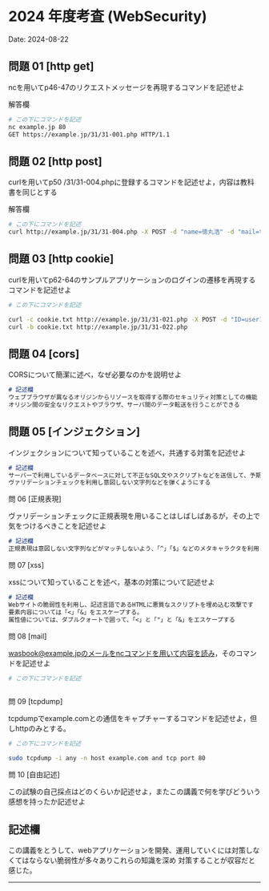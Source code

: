 # 2024 年度考査 (WebSecurity)

Date: 2024-08-22

## 問題 01 [http get]

ncを用いてp46-47のリクエストメッセージを再現するコマンドを記述せよ

解答欄

```bash
# この下にコマンドを記述
nc example.jp 80
GET https://example.jp/31/31-001.php HTTP/1.1

```

## 問題 02 [http post]

curlを用いてp50 /31/31-004.phpに登録するコマンドを記述せよ，内容は教科書を同じとする

解答欄

```bash
# この下にコマンドを記述
curl http://example.jp/31/31-004.php -X POST -d "name=徳丸浩" -d "mail=toku@example.jp" -d "gender=男"


```
## 問題 03 [http cookie]

curlを用いてp62-64のサンプルアプリケーションのログインの遷移を再現するコマンドを記述せよ


```bash
# この下にコマンドを記述

curl -c cookie.txt http://example.jp/31/31-021.php -X POST -d "ID=user1" -d "PWD=pass1"
curl -b cookie.txt http://example.jp/31/31-022.php


```
## 問題 04 [cors]

CORSについて簡潔に述べ，なぜ必要なのかを説明せよ

```md
# 記述欄
ウェブブラウザが異なるオリジンからリソースを取得する際のセキュリティ対策としての機能
オリジン間の安全なリクエストやブラウザ、サーバ間のデータ転送を行うことができる

```
## 問題 05 [インジェクション]

インジェクションについて知っていることを述べ，共通する対策を記述せよ

```md
# 記述欄
サーバーで利用しているデータベースに対して不正なSQL文やスクリプトなどを送信して、予期しない動作を起こす攻撃手法。
ヴァリデーションチェックを利用し意図しない文字列などを弾くようにする

```
問 06 [正規表現]

ヴァリデーションチェックに正規表現を用いることはしばしばあるが，その上で気をつけるべきことを記述せよ

```md
# 記述欄
正規表現は意図しない文字列などがマッチしないよう、「^」「$」などのメタキャラクタを利用し厳密に使用する


```
問 07 [xss]

xssについて知っていることを述べ，基本の対策について記述せよ

```md
# 記述欄
Webサイトの脆弱性を利用し、記述言語であるHTMLに悪質なスクリプトを埋め込む攻撃です
要素内容については「<」「&」をエスケープする。
属性値については、ダブルクォートで囲って、「<」と「"」と「&」をエスケープする

```
問 08 [mail]

wasbook@example.jpのメールをncコマンドを用いて内容を読み，そのコマンドを記述せよ

```bash
# この下にコマンドを記述



```
問 09 [tcpdump]

tcpdumpでexample.comとの通信をキャプチャーするコマンドを記述せよ，但しhttpのみとする。

```bash
# この下にコマンドを記述

sudo tcpdump -i any -n host example.com and tcp port 80

```
問 10 [自由記述]

この試験の自己採点はどのくらいか記述せよ，またこの講義で何を学びどういう感想を持ったか記述せよ

記述欄
------------------------------------------

この講義をとうして、webアプリケーションを開発、運用していくには対策しなくてはならない脆弱性が多々ありこれらの知識を深め
対策することが収容だと感じた。



------------------------------------------